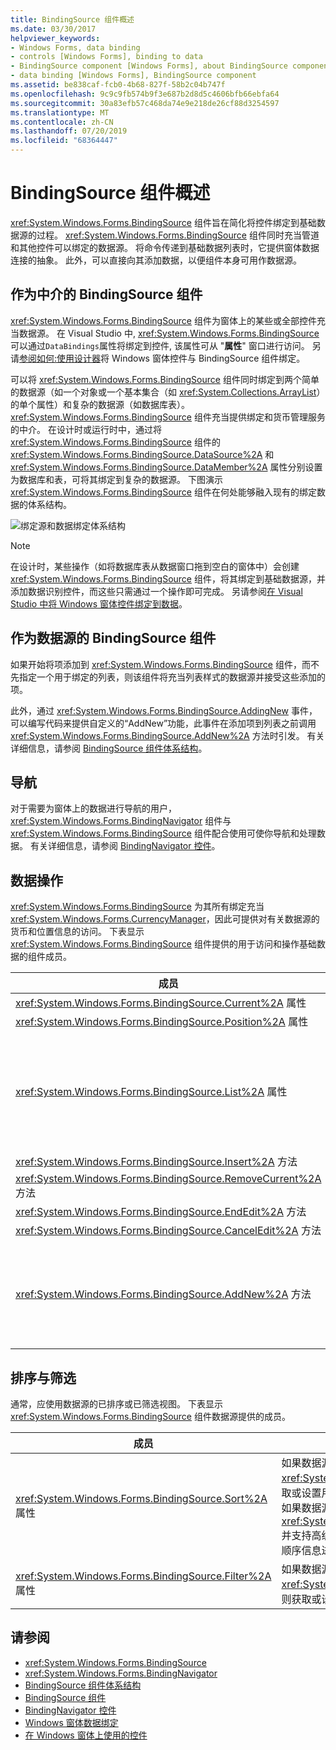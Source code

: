 ```yaml
---
title: BindingSource 组件概述
ms.date: 03/30/2017
helpviewer_keywords:
- Windows Forms, data binding
- controls [Windows Forms], binding to data
- BindingSource component [Windows Forms], about BindingSource component
- data binding [Windows Forms], BindingSource component
ms.assetid: be838caf-fcb0-4b68-827f-58b2c04b747f
ms.openlocfilehash: 9c9c9fb574b9f3e687b2d8d5c4606bfb66ebfa64
ms.sourcegitcommit: 30a83efb57c468da74e9e218de26cf88d3254597
ms.translationtype: MT
ms.contentlocale: zh-CN
ms.lasthandoff: 07/20/2019
ms.locfileid: "68364447"
---
```

# <a name="bindingsource-component-overview"></a>BindingSource 组件概述
<xref:System.Windows.Forms.BindingSource> 组件旨在简化将控件绑定到基础数据源的过程。 <xref:System.Windows.Forms.BindingSource> 组件同时充当管道和其他控件可以绑定的数据源。 将命令传递到基础数据列表时，它提供窗体数据连接的抽象。 此外，可以直接向其添加数据，以便组件本身可用作数据源。  
  
## <a name="bindingsource-component-as-an-intermediary"></a>作为中介的 BindingSource 组件  
 <xref:System.Windows.Forms.BindingSource> 组件为窗体上的某些或全部控件充当数据源。 在 Visual Studio 中, <xref:System.Windows.Forms.BindingSource>可以通过`DataBindings`属性将绑定到控件, 该属性可从 "**属性**" 窗口进行访问。 另请[参阅如何:使用设计器](bind-wf-controls-with-the-bindingsource.md)将 Windows 窗体控件与 BindingSource 组件绑定。  
  
 可以将 <xref:System.Windows.Forms.BindingSource> 组件同时绑定到两个简单的数据源（如一个对象或一个基本集合（如 <xref:System.Collections.ArrayList>）的单个属性）和复杂的数据源（如数据库表）。 <xref:System.Windows.Forms.BindingSource> 组件充当提供绑定和货币管理服务的中介。 在设计时或运行时中，通过将 <xref:System.Windows.Forms.BindingSource> 组件的 <xref:System.Windows.Forms.BindingSource.DataSource%2A> 和 <xref:System.Windows.Forms.BindingSource.DataMember%2A> 属性分别设置为数据库和表，可将其绑定到复杂的数据源。 下图演示 <xref:System.Windows.Forms.BindingSource> 组件在何处能够融入现有的绑定数据的体系结构。  
  
 ![绑定源和数据绑定体系结构](./media/net-bindsrcdatabindarch.gif "NET_BindSrcDataBindArch")  
  
> [!NOTE]
>  在设计时，某些操作（如将数据库表从数据窗口拖到空白的窗体中）会创建 <xref:System.Windows.Forms.BindingSource> 组件，将其绑定到基础数据源，并添加数据识别控件，而这些只需通过一个操作即可完成。 另请参阅[在 Visual Studio 中将 Windows 窗体控件绑定到数据](/visualstudio/data-tools/bind-windows-forms-controls-to-data-in-visual-studio)。  
  
## <a name="bindingsource-component-as-a-data-source"></a>作为数据源的 BindingSource 组件  
 如果开始将项添加到 <xref:System.Windows.Forms.BindingSource> 组件，而不先指定一个用于绑定的列表，则该组件将充当列表样式的数据源并接受这些添加的项。  
  
 此外，通过 <xref:System.Windows.Forms.BindingSource.AddingNew> 事件，可以编写代码来提供自定义的“AddNew”功能，此事件在添加项到列表之前调用 <xref:System.Windows.Forms.BindingSource.AddNew%2A> 方法时引发。 有关详细信息，请参阅 [BindingSource 组件体系结构](bindingsource-component-architecture.md)。  
  
## <a name="navigation"></a>导航  
 对于需要为窗体上的数据进行导航的用户，<xref:System.Windows.Forms.BindingNavigator> 组件与 <xref:System.Windows.Forms.BindingSource> 组件配合使用可使你导航和处理数据。 有关详细信息，请参阅 [BindingNavigator 控件](bindingnavigator-control-windows-forms.md)。  
  
## <a name="data-manipulation"></a>数据操作  
 <xref:System.Windows.Forms.BindingSource> 为其所有绑定充当 <xref:System.Windows.Forms.CurrencyManager>，因此可提供对有关数据源的货币和位置信息的访问。 下表显示 <xref:System.Windows.Forms.BindingSource> 组件提供的用于访问和操作基础数据的组件成员。  
  
|成员|描述|  
|------------|-----------------|  
|<xref:System.Windows.Forms.BindingSource.Current%2A> 属性|获取数据源的当前项。|  
|<xref:System.Windows.Forms.BindingSource.Position%2A> 属性|获取或设置基础列表中的当前位置。|  
|<xref:System.Windows.Forms.BindingSource.List%2A> 属性|获取 <xref:System.Windows.Forms.BindingSource.DataSource%2A> 和 <xref:System.Windows.Forms.BindingSource.DataMember%2A> 计算的计算列表。 如果未设置 <xref:System.Windows.Forms.BindingSource.DataMember%2A>，返回由 <xref:System.Windows.Forms.BindingSource.DataSource%2A> 指定的列表。|  
|<xref:System.Windows.Forms.BindingSource.Insert%2A> 方法|在列表中指定索引的位置插入项。|  
|<xref:System.Windows.Forms.BindingSource.RemoveCurrent%2A> 方法|从列表中移除当前项。|  
|<xref:System.Windows.Forms.BindingSource.EndEdit%2A> 方法|将挂起的更改应用于基础数据源。|  
|<xref:System.Windows.Forms.BindingSource.CancelEdit%2A> 方法|取消当前的编辑操作。|  
|<xref:System.Windows.Forms.BindingSource.AddNew%2A> 方法|在基础列表中添加一个新项。 如果数据源实现 <xref:System.ComponentModel.IBindingList> 并从 <xref:System.Windows.Forms.BindingSource.AddingNew> 事件返回一个项，则添加此项。 否则，该请求将传递给此列表的 <xref:System.ComponentModel.IBindingList.AddNew%2A> 方法。 如果基础列表不<xref:System.ComponentModel.IBindingList>是, 则会通过其公共的无参数构造函数自动创建项。|  
  
## <a name="sorting-and-filtering"></a>排序与筛选  
 通常，应使用数据源的已排序或已筛选视图。 下表显示 <xref:System.Windows.Forms.BindingSource> 组件数据源提供的成员。  
  
|成员|描述|  
|------------|-----------------|  
|<xref:System.Windows.Forms.BindingSource.Sort%2A> 属性|如果数据源是 <xref:System.ComponentModel.IBindingList>，则获取或设置用于排序的列名称并对顺序信息进行排序。 如果数据源是 <xref:System.ComponentModel.IBindingListView> 并支持高级排序，则获取用于排序的多个列名称并对顺序信息进行排序|  
|<xref:System.Windows.Forms.BindingSource.Filter%2A> 属性|如果数据源是 <xref:System.ComponentModel.IBindingListView>，则获取或设置用于筛选已查看的行的表达式。|  
  
## <a name="see-also"></a>请参阅

- <xref:System.Windows.Forms.BindingSource>
- <xref:System.Windows.Forms.BindingNavigator>
- [BindingSource 组件体系结构](bindingsource-component-architecture.md)
- [BindingSource 组件](bindingsource-component.md)
- [BindingNavigator 控件](bindingnavigator-control-windows-forms.md)
- [Windows 窗体数据绑定](../windows-forms-data-binding.md)
- [在 Windows 窗体上使用的控件](controls-to-use-on-windows-forms.md)
